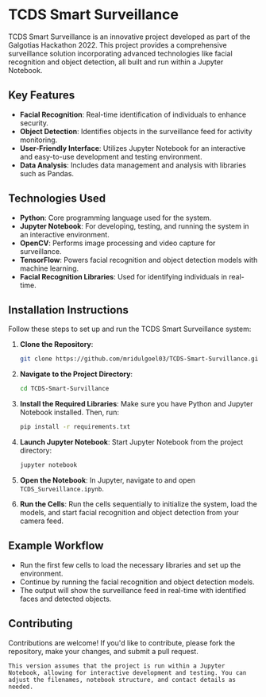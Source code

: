 
# TCDS Smart Surveillance

TCDS Smart Surveillance is an innovative project developed as part of the Galgotias Hackathon 2022. This project provides a comprehensive surveillance solution incorporating advanced technologies like facial recognition and object detection, all built and run within a Jupyter Notebook.

## Key Features

- **Facial Recognition**: Real-time identification of individuals to enhance security.
- **Object Detection**: Identifies objects in the surveillance feed for activity monitoring.
- **User-Friendly Interface**: Utilizes Jupyter Notebook for an interactive and easy-to-use development and testing environment.
- **Data Analysis**: Includes data management and analysis with libraries such as Pandas.

## Technologies Used

- **Python**: Core programming language used for the system.
- **Jupyter Notebook**: For developing, testing, and running the system in an interactive environment.
- **OpenCV**: Performs image processing and video capture for surveillance.
- **TensorFlow**: Powers facial recognition and object detection models with machine learning.
- **Facial Recognition Libraries**: Used for identifying individuals in real-time.

## Installation Instructions

Follow these steps to set up and run the TCDS Smart Surveillance system:

1. **Clone the Repository**:
   ```bash
   git clone https://github.com/mridulgoel03/TCDS-Smart-Survillance.git
   ```

2. **Navigate to the Project Directory**:
   ```bash
   cd TCDS-Smart-Survillance
   ```

3. **Install the Required Libraries**:
   Make sure you have Python and Jupyter Notebook installed. Then, run:
   ```bash
   pip install -r requirements.txt
   ```

4. **Launch Jupyter Notebook**:
   Start Jupyter Notebook from the project directory:
   ```bash
   jupyter notebook
   ```

5. **Open the Notebook**:
   In Jupyter, navigate to and open `TCDS_Surveillance.ipynb`.

6. **Run the Cells**:
   Run the cells sequentially to initialize the system, load the models, and start facial recognition and object detection from your camera feed.

## Example Workflow

- Run the first few cells to load the necessary libraries and set up the environment.
- Continue by running the facial recognition and object detection models.
- The output will show the surveillance feed in real-time with identified faces and detected objects.

## Contributing

Contributions are welcome! If you'd like to contribute, please fork the repository, make your changes, and submit a pull request.

```
This version assumes that the project is run within a Jupyter Notebook, allowing for interactive development and testing. You can adjust the filenames, notebook structure, and contact details as needed.
